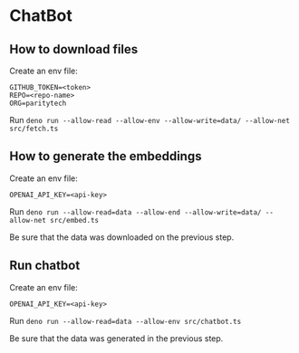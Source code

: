 # ChatBot

## How to download files

Create an env file:

```env
GITHUB_TOKEN=<token>
REPO=<repo-name>
ORG=paritytech
```

Run `deno run --allow-read --allow-env --allow-write=data/ --allow-net src/fetch.ts`

## How to generate the embeddings

Create an env file:

```env
OPENAI_API_KEY=<api-key>
```

Run `deno run --allow-read=data --allow-end --allow-write=data/ --allow-net src/embed.ts`

Be sure that the data was downloaded on the previous step.

## Run chatbot

Create an env file:

```env
OPENAI_API_KEY=<api-key>
```

Run `deno run --allow-read=data --allow-env src/chatbot.ts`

Be sure that the data was generated in the previous step.
